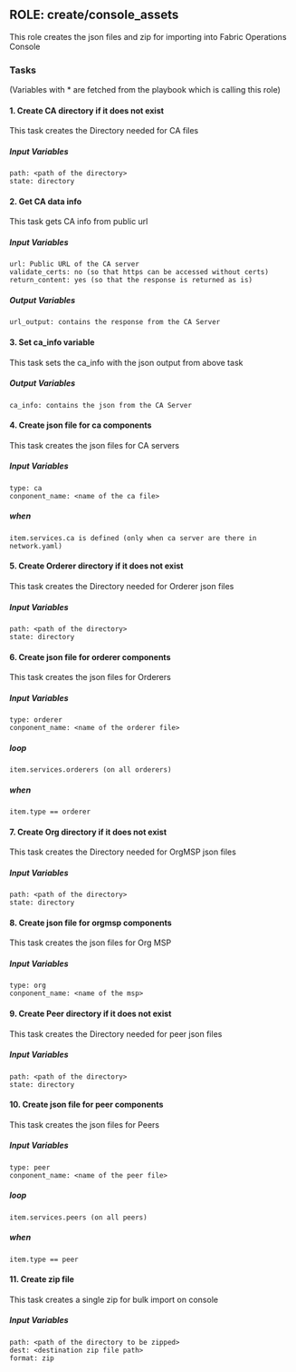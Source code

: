 [//]: # (##############################################################################################)
[//]: # (Copyright Accenture. All Rights Reserved.)
[//]: # (SPDX-License-Identifier: Apache-2.0)
[//]: # (##############################################################################################)

## ROLE: create/console_assets
 This role creates the json files and zip for importing into Fabric Operations Console

### Tasks
(Variables with * are fetched from the playbook which is calling this role)
#### 1. Create CA directory if it does not exist
This task creates the Directory needed for CA files
##### Input Variables
    path: <path of the directory>
    state: directory

#### 2. Get CA data info
This task gets CA info from public url
##### Input Variables
    url: Public URL of the CA server    
    validate_certs: no (so that https can be accessed without certs)
    return_content: yes (so that the response is returned as is)
##### Output Variables
    url_output: contains the response from the CA Server

#### 3. Set ca_info variable
This task sets the ca_info with the json output from above task
##### Output Variables
    ca_info: contains the json from the CA Server

#### 4. Create json file for ca components
This task creates the json files for CA servers
##### Input Variables
    type: ca    
    conponent_name: <name of the ca file>
##### when
    item.services.ca is defined (only when ca server are there in network.yaml)

#### 5. Create Orderer directory if it does not exist
This task creates the Directory needed for Orderer json files
##### Input Variables
    path: <path of the directory>
    state: directory

#### 6. Create json file for orderer components
This task creates the json files for Orderers
##### Input Variables
    type: orderer    
    conponent_name: <name of the orderer file>
##### loop
    item.services.orderers (on all orderers)
##### when
    item.type == orderer

#### 7. Create Org directory if it does not exist
This task creates the Directory needed for OrgMSP json files
##### Input Variables
    path: <path of the directory>
    state: directory

#### 8. Create json file for orgmsp components
This task creates the json files for Org MSP
##### Input Variables
    type: org    
    conponent_name: <name of the msp>

#### 9. Create Peer directory if it does not exist
This task creates the Directory needed for peer json files
##### Input Variables
    path: <path of the directory>
    state: directory

#### 10. Create json file for peer components
This task creates the json files for Peers
##### Input Variables
    type: peer    
    conponent_name: <name of the peer file>
##### loop
    item.services.peers (on all peers)
##### when
    item.type == peer

#### 11. Create zip file
This task creates a single zip for bulk import on console
##### Input Variables
    path: <path of the directory to be zipped>
    dest: <destination zip file path>
    format: zip
